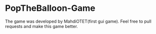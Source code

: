 # PopTheBalloon-Game
The game was developed by MahdiOTET(first gui game).
Feel free to pull requests and make this game better.
